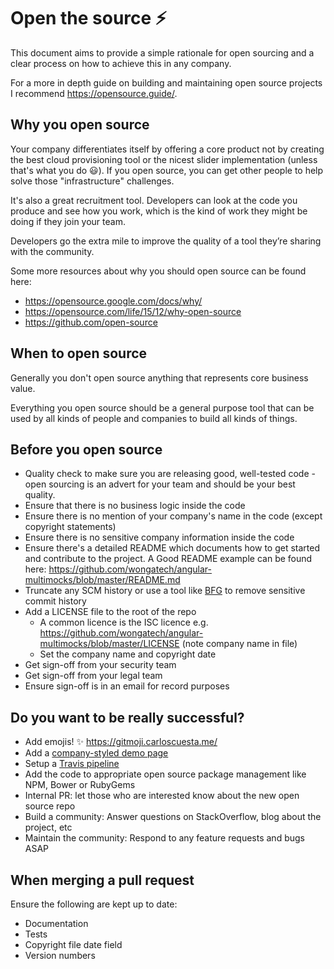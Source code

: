 # Open the source :zap:

This document aims to provide a simple rationale for open sourcing and a clear process on how to achieve this in any company. 

For a more in depth guide on building and maintaining open source projects I recommend https://opensource.guide/.

## Why you open source

Your company differentiates itself by offering a core product not by creating the best cloud provisioning tool or the nicest slider implementation (unless that's what you do :smiley:). If you open source, you can get other people to help solve those "infrastructure" challenges.

It's also a great recruitment tool. Developers can look at the code you produce and see how you work, which is the kind of work they might be doing if they join your team.

Developers go the extra mile to improve the quality of a tool they’re sharing with the community.

Some more resources about why you should open source can be found here:

* https://opensource.google.com/docs/why/
* https://opensource.com/life/15/12/why-open-source
* https://github.com/open-source

## When to open source

Generally you don't open source anything that represents core business value.

Everything you open source should be a general purpose tool that can be used by all kinds of people and companies to build all kinds of things.

## Before you open source

* Quality check to make sure you are releasing good, well-tested code - open sourcing is an advert for your team and should be your best quality.
* Ensure that there is no business logic inside the code 
* Ensure there is no mention of your company's name in the code (except copyright statements)
* Ensure there is no sensitive company information inside the code
* Ensure there's a detailed README which documents how to get started and contribute to the project. A Good README example can be found here: https://github.com/wongatech/angular-multimocks/blob/master/README.md
* Truncate any SCM history or use a tool like [BFG](https://rtyley.github.io/bfg-repo-cleaner/) to remove sensitive commit history
* Add a LICENSE file to the root of the repo
    * A common licence is the ISC licence e.g. https://github.com/wongatech/angular-multimocks/blob/master/LICENSE (note company name in file)
    * Set the company name and copyright date
* Get sign-off from your security team
* Get sign-off from your legal team
* Ensure sign-off is in an email for record purposes

## Do you want to be really successful? 

* Add emojis! :sparkles: https://gitmoji.carloscuesta.me/
* Add a [company-styled demo page](http://nabil-boag.github.io/angular-multimocks/)
* Setup a [Travis pipeline](https://travis-ci.com/)
* Add the code to appropriate open source package management like NPM, Bower or RubyGems
* Internal PR: let those who are interested know about the new open source repo
* Build a community: Answer questions on StackOverflow, blog about the project, etc
* Maintain the community: Respond to any feature requests and bugs ASAP

## When merging a pull request

Ensure the following are kept up to date:

* Documentation
* Tests
* Copyright file date field
* Version numbers
